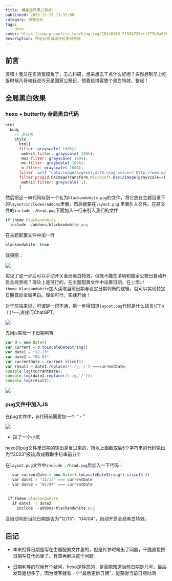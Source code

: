 ```yaml
---
title: 博客全局黑白特效
published: 2023-12-13 13:32:00
category: 博客优化
tags:
  - Hexo
cover: https://img.promefire.top/blog-img/20240110-71598728eff277b5a5967772d8ac6534.png
description: 特定日期自动开启黑白特效
---
```




## 前言

没错！我又在实验室摸鱼了，无心科研，想来想去干点什么好呢？突然想到早上吃饭时候凡哥和我说今天是国家公祭日，想着给博客整个黑白特效，整起！

## 全局黑白效果

### hexo + butterfly 全局黑白代码

```javascript
html
  body
    // 黑白色
    style.
      html{
      filter: grayscale( 100%);
      -webkit-filter: grayscale( 100%);
      -moz-filter: grayscale( 100%);
      -ms-filter: grayscale( 100%);
      -o-filter: grayscale( 100%);
      filter: url( "data:image/svg+xml;utf8,<svg xmlns=\'http://www.w3.org/2000/svg\'><filter id=\'grayscale\'><feColorMatrix type=\'matrix\' values=\'0.3333 0.3333 0.3333 0 0 0.3333 0.3333 0.3333 0 0 0.3333 0.3333 0.3333 0 0 0 0 0 1 0\'/></filter></svg>#grayscale");
      filter:progid:DXImageTransform.Microsoft.BasicImage(grayscale=1);
      -webkit-filter: grayscale( 1);
      }
```

然后把这一串代码存到一个名为`blackandwhite.pug`的文件，将它放在主题目录下的`layout/includes/addons`里面，然后就要在`layout.pug` 里面引入文件。在原文件的`include ./head.pug`下面加入一行来引入我们的文件

```javascript
if theme.blackandwhite
  include ./addons/blackandwhite.pug
```

在主题配置文件中加一行

```javascript
blackandwhite: true
```

效果图：

![](https://img.promefire.top/blog-img/20240110-71598728eff277b5a5967772d8ac6534.png)

实现了这一步后可以手动开关全局黑白特效，但能不能在清明和国家公祭日自动开启全局黑呢？理论上是可行的，在主题配置文件中设置日期，在上面`if theme.blackandwhite`加入读取当前日期与设定日期判断的逻辑，就可以实现特定日期自动全局黑白。理论可行，实践开始！

对于前端来说，可谓是一窍不通，第一步得知道`layout.pug`代码是什么语言/(ㄒoㄒ)/~~,直接问ChatGPT。

![](https://img.promefire.top/blog-img/20240110-29001b6512f0657b6cbf081d2d3b24cd.png)

先用js实现一下日期判等

```javascript
var d = new Date()
var current = d.toLocaleDateString()
var date1 = "12-13"
var date2 = "04-04"
var currentDate = current.slice(5)
var result = date1.replace(/\-/g,'/') ===currentDate;
console.log(currentDate);
console.log(date1.replace(/\-/g,'/'));
console.log(result);
```



![](https://img.promefire.top/blog-img/20240110-f4470ae6a8f3aac0b6d4492863235209.png)

### pug文件中加入JS

在pug文件中，js代码前面要加一个 “ - ”

![](https://img.promefire.top/blog-img/20240110-312ff1c3003d4533c6f707b0c346d85a.png)

* 踩了一个小坑

hexo的pug文件里日期的输出是反过来的，所以上面截取后5个字符串的代码输出为“/2023”报错,改成截取字符串前五个



在`layout.pug`文件中`include ./head.pug`后加入一下代码：

```javascript
 - var currentDate = new Date().toLocaleDateString().slice(0,5)
 - var date1 = "12/13" === currentDate
 - var date2 = "04/04" === currentDate
    

 if theme.blackandwhite
   if date1 || date2
     include ./addons/blackandwhite.pug
```

会自动判断当前日期是否为“12/13”、“04/04”，自动开启全局黑白特效。

## 后记

* 本来打算日期是写在主题配置文件里的，但是传参时候出了问题，干脆直接把日期写在代码里了。有空再解决这个问题

* 日期判等的时候有个疑问，hexo是静态的，是否能知道当前日期是几号。最后发现是想多了，因为博客就有一个“最后更新日期”，能获得当前日期时间
